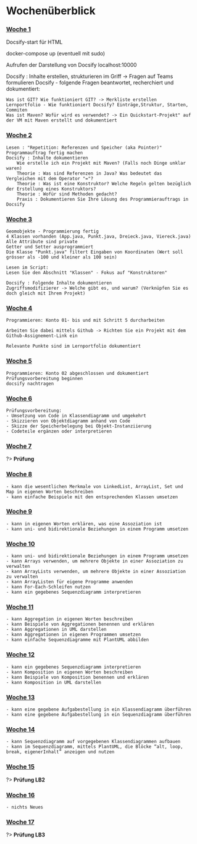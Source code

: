 # Wochenüberblick

### [Woche 1](../woche/01_tag1.md)

Docsify-start für HTML

docker-compose up (eventuell mit sudo)

Aufrufen der Darstellung von Docsify
localhost:10000


Docsify : Inhalte erstellen, strukturieren im Griff -> Fragen auf Teams formulieren
Docsify - folgende Fragen beantwortet, recherchiert und dokumentiert:

    Was ist GIT? Wie funktioniert GIT? -> Merkliste erstellen
    Lernportfolio - Wie funktioniert Docsify? Einträge,Struktur, Starten, Commiten
    Was ist Maven? Wofür wird es verwendet? -> Ein Quickstart-Projekt" auf der VM mit Maven erstellt und dokumentiert

### [Woche 2](../woche/02_tag2.md)

    Lesen : "Repetition: Referenzen und Speicher (aka Pointer)"
    Programmauftrag fertig machen
    Docsify : Inhalte dokumentieren
        Wie erstelle ich ein Projekt mit Maven? (Falls noch Dinge unklar waren)
        Theorie : Was sind Referenzen in Java? Was bedeutet das Vergleichen mit dem Operator "="?
        Theorie : Was ist eine Konstruktor? Welche Regeln gelten bezüglich der Erstellung eines Konstruktors?
        Theorie : Wofür sind Methoden gedacht?
        Praxis : Dokumentieren Sie Ihre Lösung des Programmierauftrags in Docsify


### [Woche 3](../woche/03_tag3.md)

    Geomobjekte - Programmierung fertig  
    4 Klassen vorhanden (App.java, Punkt.java, Dreieck.java, Viereck.java)  
    Alle Attribute sind private  
    Getter und Setter ausprogrammiert  
    Die Klasse "Punkt.java" filtert Eingaben von Koordinaten (Wert soll grösser als -100 und kleiner als 100 sein)  
  
    Lesen im Script:
    Lesen Sie den Abschnitt "Klassen" - Fokus auf "Konstruktoren"  

    Docsify : Folgende Inhalte dokumentieren  
    Zugriffsmodifizierer -> Welche gibt es, und warum? (Verknüpfen Sie es doch gleich mit Ihrem Projekt)

### [Woche 4](../woche/04_tag4.md)

    Programmieren: Konto 01- bis und mit Schritt 5 durcharbeiten

    Arbeiten Sie dabei mittels Github -> Richten Sie ein Projekt mit dem Github-Assignement-Link ein

    Relevante Punkte sind im Lernportfolio dokumentiert

### [Woche 5](../woche/05_tag5.md)

    Programmieren: Konto 02 abgeschlossen und dokumentiert
    Prüfungsvorbereitung beginnen
    docsify nachtragen

### [Woche 6](../woche/06_tag6.md)

    Prüfungsvorbereitung:
    - Umsetzung von Code in Klassendiagramm und umgekehrt
    - Skizzieren von Objektdiagramm anhand von Code
    - Skizze der Speicherbelegung bei Objekt-Instanziierung
    - Codeteile ergänzen oder interpretieren 

### [Woche 7](../woche/07_tag7.md)

?> **Prüfung**

### [Woche 8](../woche/08_tag8.md)

    - kann die wesentlichen Merkmale von LinkedList, ArrayList, Set und Map in eigenen Worten beschreiben
    - kann einfache Beispiele mit den entsprechenden Klassen umsetzen

### [Woche 9](../woche/09_tag9.md)

    - kann in eigenen Worten erklären, was eine Assoziation ist
    - kann uni- und bidirektionale Beziehungen in einem Programm umsetzen


### [Woche 10](../woche/10_tag10.md)

    - kann uni- und bidirektionale Beziehungen in einem Programm umsetzen
    - kann Arrays verwenden, um mehrere Objekte in einer Assoziation zu verwalten
    - kann ArrayLists verwenden, um mehrere Objekte in einer Assoziation zu verwalten
    - kann ArrayListen für eigene Programme anwenden
    - kann For-Each-Schleifen nutzen
    - kann ein gegebenes Sequenzdiagramm interpretieren


### [Woche 11](../woche/11_tag11.md)

    - kann Aggregation in eigenen Worten beschreiben
    - kann Beispiele von Aggregationen benennen und erklären
    - kann Aggregationen in UML darstellen
    - kann Aggregationen in eigenen Programmen umsetzen
    - kann einfache Sequenzdiagramme mit PlantUML abbilden


### [Woche 12](../woche/12_tag12.md)

    - kann ein gegebenes Sequenzdiagramm interpretieren
    - kann Komposition in eigenen Worten beschreiben
    - kann Beispiele von Komposition benennen und erklären
    - kann Komposition in UML darstellen

### [Woche 13](../woche/13_tag13.md)

    - kann eine gegebene Aufgabestellung in ein Klassendiagramm überführen
    - kann eine gegebene Aufgabestellung in ein Sequenzdiagramm überführen


### [Woche 14](../woche/14_tag14.md)

    - kann Sequenzdiagramm auf vorgegebenen Klassendiagrammen aufbauen
    - kann im Sequenzdiagramm, mittels PlantUML, die Blöcke “alt, loop, break, eigenerInhalt” anzeigen und nutzen


### [Woche 15](../woche/15_tag15.md)

?> **Prüfung LB2**


### [Woche 16](../woche/16_tag16.md)

    - nichts Neues


### [Woche 17](../woche/17_tag17.md)

?> **Prüfung LB3**